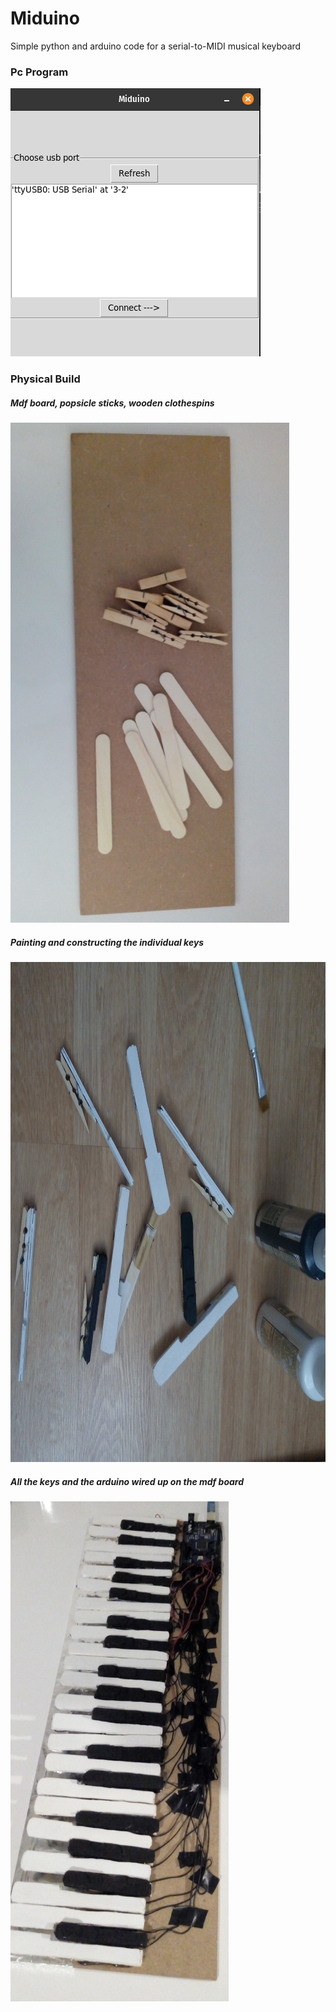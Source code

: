 # Miduino
Simple python and arduino code for a serial-to-MIDI musical keyboard

### Pc Program
<img src="images/program.png">

### Physical Build

##### Mdf board, popsicle sticks, wooden clothespins
<img src="images/mdf.jpg" height="800">

##### Painting and constructing the individual keys
<img src="images/paint.jpg" height="800">

##### All the keys and the arduino wired up on the mdf board
<img src="images/final.jpg" height="800">
